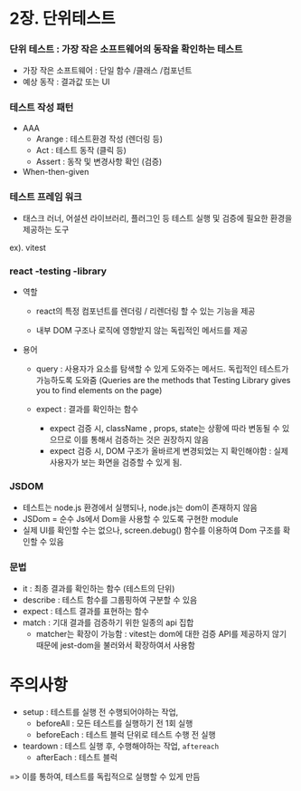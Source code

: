 # 2장. 단위테스트

### 단위 테스트 : 가장 작은 소프트웨어의 동작을 확인하는 테스트

- 가장 작은 소프트웨어 : 단일 함수 /클래스 /컴포넌트
- 예상 동작 : 결과값 또는 UI



### 테스트 작성 패턴

- AAA
  - Arange : 테스트환경 작성 (렌더링 등)
  - Act : 테스트 동작 (클릭 등)
  - Assert : 동작 및 변경사항 확인 (검증)
- When-then-given



### 테스트 프레임 워크

- 태스크 러너, 어설션 라이브러리, 플러그인 등 테스트 실행 및 검증에 필요한 환경을 제공하는 도구

ex). vitest



### react -testing -library

- 역할

  - react의 특정 컴포넌트를 렌더링 / 리렌더링 할 수 있는 기능을 제공

  - 내부 DOM 구조나 로직에 영향받지 않는 독립적인 메서드를 제공

- 용어

  - query : 사용자가 요소를 탐색할 수 있게 도와주는 메서드. 독립적인 테스트가 가능하도록 도와줌 (Queries are the methods that Testing Library gives you to find elements on the page)

  - expect : 결과를 확인하는 함수
    - expect 검증 시, className , props, state는 상황에 따라 변동될 수 있으므로 이를 통해서 검증하는 것은 권장하지 않음
    - expect 검증 시, DOM 구조가 올바르게 변경되었는 지 확인해야함 : 실제 사용자가 보는 화면을 검증할 수 있게 됨.



### JSDOM

- 테스트는 node.js 환경에서 실행되나, node.js는 dom이 존재하지 않음
- JSDom = 순수 Js에서 Dom을 사용할 수 있도록 구현한 module
- 실제 UI를 확인할 수는 없으나, screen.debug() 함수를 이용하여 Dom 구조를 확인할 수 있음



### 문법

- it : 최종 결과를 확인하는 함수 (테스트의 단위)
- describe : 테스트 함수를 그룹핑하여 구분할 수 있음
- expect : 테스트 결과를 표현하는 함수
- match : 기대 결과를 검증하기 위한 일종의 api 집합
  - matcher는 확장이 가능함 : vitest는 dom에 대한 검증 API를 제공하지 않기 때문에 jest-dom을 불러와서 확장하여서 사용함
  
  
  
  
  
# 주의사항

- setup : 테스트를 실행 전 수행되어야하는 작업, 
  - beforeAll : 모든 테스트를 실행하기 전 1회 실행
  - beforeEach : 테스트 블럭 단위로 테스트 수행 전 실행
- teardown : 테스트 실행 후, 수행해야하는 작업, `aftereach`
  - afterEach : 테스트 블럭

=> 이를 통하여, 테스트를 독립적으로 실행할 수 있게 만듬

  